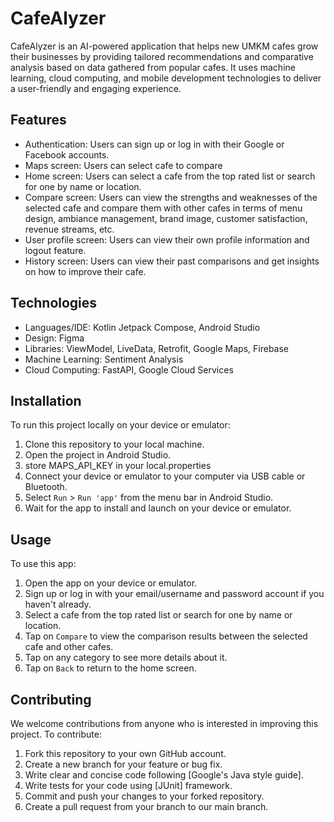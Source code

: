 # CafeAlyzer

CafeAlyzer is an AI-powered application that helps new UMKM cafes grow their businesses by providing tailored recommendations and comparative analysis based on data gathered from popular cafes. It uses machine learning, cloud computing, and mobile development technologies to deliver a user-friendly and engaging experience.

## Features

- Authentication: Users can sign up or log in with their Google or Facebook accounts.
- Maps screen: Users can select cafe to compare
- Home screen: Users can select a cafe from the top rated list or search for one by name or location.
- Compare screen: Users can view the strengths and weaknesses of the selected cafe and compare them with other cafes in terms of menu design, ambiance management, brand image, customer satisfaction, revenue streams, etc.
- User profile screen: Users can view their own profile information and logout feature.
- History screen: Users can view their past comparisons and get insights on how to improve their cafe.

## Technologies

- Languages/IDE: Kotlin Jetpack Compose, Android Studio
- Design: Figma
- Libraries: ViewModel, LiveData, Retrofit, Google Maps, Firebase
- Machine Learning: Sentiment Analysis
- Cloud Computing: FastAPI, Google Cloud Services

## Installation

To run this project locally on your device or emulator:

1. Clone this repository to your local machine.
2. Open the project in Android Studio.
3. store MAPS_API_KEY in your local.properties
4. Connect your device or emulator to your computer via USB cable or Bluetooth.
5. Select `Run` > `Run 'app'` from the menu bar in Android Studio.
6. Wait for the app to install and launch on your device or emulator.

## Usage

To use this app:

1. Open the app on your device or emulator.
2. Sign up or log in with your email/username and password account if you haven't already.
3. Select a cafe from the top rated list or search for one by name or location.
4. Tap on `Compare` to view the comparison results between the selected cafe and other cafes.
5. Tap on any category to see more details about it.
6. Tap on `Back` to return to the home screen.

## Contributing

We welcome contributions from anyone who is interested in improving this project. To contribute:

1. Fork this repository to your own GitHub account.
2. Create a new branch for your feature or bug fix.
3. Write clear and concise code following [Google's Java style guide].
4. Write tests for your code using [JUnit] framework.
5. Commit and push your changes to your forked repository.
6. Create a pull request from your branch to our main branch.
